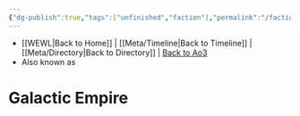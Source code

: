```yaml
---
{"dg-publish":true,"tags":["unfinished","faction"],"permalink":"/factions-cults-cultures-governments/galactic-empire/","dgPassFrontmatter":true}
---
```


- [[WEWL\|Back to Home]] | [[Meta/Timeline\|Back to Timeline]] | [[Meta/Directory\|Back to Directory]] | [Back to Ao3](https://archiveofourown.org/works/19334440/chapters/45992584)
- Also known as

# Galactic Empire


